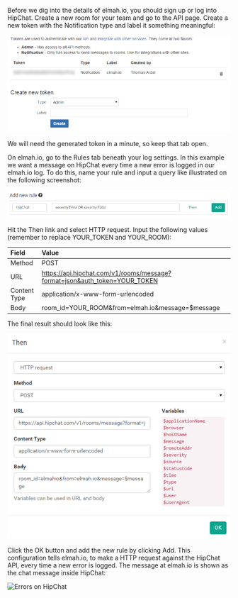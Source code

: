 Before we dig into the details of elmah.io, you should sign up or log into HipChat. Create a new room for your team and go to the API page. Create a new token with the Notification type and label it something meaningful:

![HipChat API Page](images/hipchat_api_page.png)

We will need the generated token in a minute, so keep that tab open.

On elmah.io, go to the Rules tab beneath your log settings. In this example we want a message on HipChat every time a new error is logged in our elmah.io log. To do this, name your rule and input a query like illustrated on the following screenshot:

![Add HTTP Request Rule](images/add_new_hipchat_rule.png)

Hit the Then link and select HTTP request. Input the following values (remember to replace YOUR_TOKEN and YOUR_ROOM):

| Field | Value |
| :--- | :--- |
| Method | POST |
| URL | https://api.hipchat.com/v1/rooms/message?format=json&auth_token=YOUR_TOKEN |
| Content Type |application/x-www-form-urlencoded |
| Body | room_id=YOUR_ROOM&from=elmah.io&message=$message |

The final result should look like this:

![HTTP Request Dialog](images/send_http_request_to_hipchat.png)

Click the OK button and add the new rule by clicking Add. This configuration tells elmah.io, to make a HTTP request against the HipChat API, every time a new error is logged. The message at elmah.io is shown as the chat message inside HipChat:

![Errors on HipChat](elmah_io_error_on_hipchat.png)
